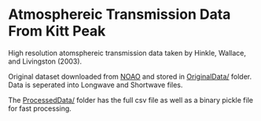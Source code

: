 # Atmosphereic Transmission Data From Kitt Peak

High resolution atomsphereic transmission data taken by Hinkle, Wallace, and Livingston (2003). 

Original dataset downloaded from [NOAO](ftp://ftp.noao.edu/catalogs/atmospheric_transmission) and stored in [OriginalData/](./OriginalData/) folder. Data is seperated into Longwave and Shortwave files.

The [ProcessedData/](./ProcessedData/) folder has the full csv file as well as a binary pickle file for fast processing.
